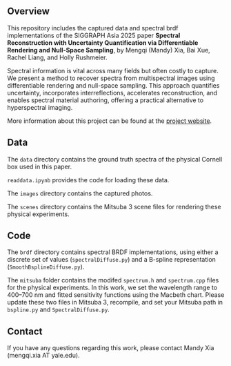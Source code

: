 
## Overview

This repository includes the captured data and spectral brdf implementations of the SIGGRAPH Asia 2025 paper **Spectral Reconstruction with Uncertainty Quantification via Differentiable Rendering and Null-Space Sampling**, by Mengqi (Mandy) Xia, Bai Xue, Rachel Liang, and Holly Rushmeier.

Spectral information is vital across many fields but often costly to capture. We present a method to recover spectra from multispectral images using differentiable rendering and null-space sampling. This approach quantifies uncertainty, incorporates interreflections, accelerates reconstruction, and enables spectral material authoring, offering a practical alternative to hyperspectral imaging.

More information about this project can be found at the [project website](https://mandyxmq.github.io/research/hir.html).


## Data

The `data` directory contains the ground truth spectra of the physical Cornell box used in this paper.

`readdata.ipynb` provides the code for loading these data.

The `images` directory contains the captured photos.

The `scenes` directory contains the Mitsuba 3 scene files for rendering these physical experiments.


## Code

The `brdf` directory contains spectral BRDF implementations, using either a discrete set of values (`spectralDiffuse.py`) and a B-spline representation (`SmoothBsplineDiffuse.py`). 

The `mitsuba` folder contains the modifed `spectrum.h` and `spectrum.cpp` files for the physical experiments. In this work, we set the wavelength range to 400–700 nm and fitted sensitivity functions using the Macbeth chart. Please update these two files in Mitsuba 3, recompile, and set your Mitsuba path in `bspline.py` and `SpectralDiffuse.py`.

## Contact

If you have any questions regarding this work, please contact Mandy Xia (mengqi.xia AT yale.edu).








